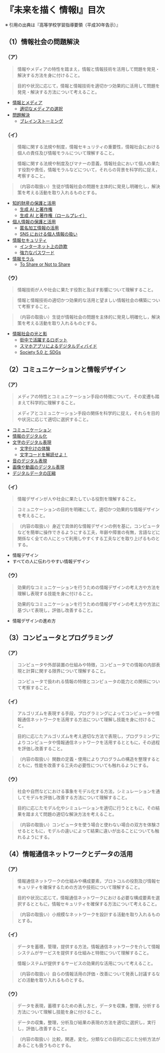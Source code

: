 # 『未来を描く 情報Ⅰ』目次

※ 引用の出典は『高等学校学習指導要領（平成30年告示）』

## （1）情報社会の問題解決

### （ア）

> 情報やメディアの特性を踏まえ，情報と情報技術を活用して問題を発見・解決する方法を身に付けること。

> 目的や状況に応じて，情報と情報技術を適切かつ効果的に活用して問題を発見・解決する方法について考えること。

- [情報とメディア](./1-information-society-a/information-and-media.md)
  - [適切なメディアの選択](./1-information-society-a/media-selection.md)
- [問題解決](./1-information-society-a/problem-solving.md)
  - [ブレインストーミング](./1-information-society-a/brainstorming.md)

### （イ）

> 情報に関する法規や制度，情報セキュリティの重要性，情報社会における個人の責任及び情報モラルについて理解すること。

> 情報に関する法規や制度及びマナーの意義，情報社会において個人の果たす役割や責任，情報モラルなどについて，それらの背景を科学的に捉え，考察すること。

> （内容の取扱い）生徒が情報社会の問題を主体的に発見し明確化し，解決策を考える活動を取り入れるものとする。

- [知的財産の保護と活用](./1-information-society-b/intellectual-property.md)
  - [生成 AI と著作権](./1-information-society-b/generative-ai-and-copyright.md)
  - [生成 AI と著作権（ロールプレイ）](./1-information-society-b/generative-ai-and-copyright-role-play.md)
- [個人情報の保護と活用](./1-information-society-b/personal-information.md)
  - [匿名加工情報の活用](./1-information-society-b/anonymized-information.md)
  - [SNS における個人情報の扱い](./1-information-society-b/personal-information-on-sns.md)
- [情報セキュリティ](./1-information-society-b/information-security.md)
  - [インターネット上の詐欺](./1-information-society-b/cyber-fraud.md)
  - [強力なパスワード](./1-information-society-b/strong-password.md)
- [情報モラル](./1-information-society-b/information-moral.md)
  - [To Share or Not to Share](./1-information-society-b/to-share-or-not-to-share.md)

### （ウ）

> 情報技術が人や社会に果たす役割と及ぼす影響について理解すること。

> 情報と情報技術の適切かつ効果的な活用と望ましい情報社会の構築について考察すること。

> （内容の取扱い）生徒が情報社会の問題を主体的に発見し明確化し，解決策を考える活動を取り入れるものとする。

- [情報社会の光と影](./1-information-society-c/light-and-shade.md)
  - [街中で活躍するロボット](./1-information-society-c/robot-in-city.md)
  - [スマホアプリによるデジタルディバイド](./1-information-society-c/smartphone-digital-devide.md)
  - [Society 5.0 と SDGs](./1-information-society-c/society50-and-sdgs.md)

## （2）コミュニケーションと情報デザイン

### （ア）

> メディアの特性とコミュニケーション手段の特徴について，その変遷も踏まえて科学的に理解すること。

> メディアとコミュニケーション手段の関係を科学的に捉え，それらを目的や状況に応じて適切に選択すること。

- [コミュニケーション](./2-information-design-a/communication.md)
- [情報のデジタル化](./2-information-design-a/digitize.md)
- [文字のデジタル表現](./2-information-design-a/digitize-characters.md)
  - [文字化けの体験](./2-information-design-a/text-garbling.md)
  - [文字コードを解読せよ！](./2-information-design-a/bebras-charset.md)
- [音のデジタル表現](./2-information-design-a/digitize-sounds.md)
- [画像や動画のデジタル表現](./2-information-design-a/digitize-images.md)
- [デジタルデータの圧縮](./2-information-design-a/compress.md)

### （イ）

> 情報デザインが人や社会に果たしている役割を理解すること。

> コミュニケーションの目的を明確にして，適切かつ効果的な情報デザインを考えること。

> （内容の取扱い）身近で具体的な情報デザインの例を基に，コンピュータなどを簡単に操作できるようにする工夫，年齢や障害の有無，言語などに関係なく全ての人にとって利用しやすくする工夫などを取り上げるものとする。

- 情報デザイン
- すべての人に伝わりやすい情報デザイン

### （ウ）

> 効果的なコミュニケーションを行うための情報デザインの考え方や方法を理解し表現する技能を身に付けること。

> 効果的なコミュニケーションを行うための情報デザインの考え方や方法に基づいて表現し，評価し改善すること。

- 情報デザインの進め方

## （3）コンピュータとプログラミング

### （ア）

> コンピュータや外部装置の仕組みや特徴，コンピュータでの情報の内部表現と計算に関する限界について理解すること。

> コンピュータで扱われる情報の特徴とコンピュータの能力との関係について考察すること。

### （イ）

> アルゴリズムを表現する手段，プログラミングによってコンピュータや情報通信ネットワークを活用する方法について理解し技能を身に付けること。

> 目的に応じたアルゴリズムを考え適切な方法で表現し，プログラミングによりコンピュータや情報通信ネットワークを活用するとともに，その過程を評価し改善すること。

> （内容の取扱い）関数の定義・使用によりプログラムの構造を整理するとともに，性能を改善する工夫の必要性についても触れるようにする。

### （ウ）

> 社会や自然などにおける事象をモデル化する方法，シミュレーションを通してモデルを評価し改善する方法について理解すること。

> 目的に応じたモデル化やシミュレーションを適切に行うとともに，その結果を踏まえて問題の適切な解決方法を考えること。

> （内容の取扱い）コンピュータを使う場合と使わない場合の双方を体験させるとともに，モデルの違いによって結果に違いが出ることについても触れるようにする。

## （4）情報通信ネットワークとデータの活用

### （ア）

> 情報通信ネットワークの仕組みや構成要素，プロトコルの役割及び情報セキュリティを確保するための方法や技術について理解すること。

> 目的や状況に応じて，情報通信ネットワークにおける必要な構成要素を選択するとともに，情報セキュリティを確保する方法について考えること。

> （内容の取扱い）小規模なネットワークを設計する活動を取り入れるものとする。

### （イ）

> データを蓄積，管理，提供する方法，情報通信ネットワークを介して情報システムがサービスを提供する仕組みと特徴について理解すること。

> 情報システムが提供するサービスの効果的な活用について考えること。

> （内容の取扱い）自らの情報活用の評価・改善について発表し討議するなどの活動を取り入れるものとする。

### （ウ）

> データを表現，蓄積するための表し方と，データを収集，整理，分析する方法について理解し技能を身に付けること。

> データの収集，整理，分析及び結果の表現の方法を適切に選択し，実行し，評価し改善すること。

> （内容の取扱い）比較，関連，変化，分類などの目的に応じた分析方法があることも扱うものとする。
